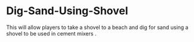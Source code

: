 # Dig-Sand-Using-Shovel
This will allow players to take a shovel to a beach and dig for sand using a shovel to be used in cement mixers .
